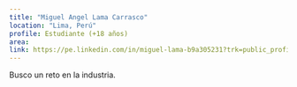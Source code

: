 ```yaml
---
title: "Miguel Angel Lama Carrasco"
location: "Lima, Perú"
profile: Estudiante (+18 años)
area: 
link: https://pe.linkedin.com/in/miguel-lama-b9a305231?trk=public_profile_browsemap
---
```


Busco un reto en la industria.